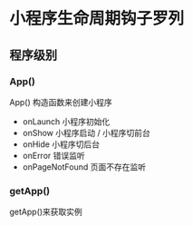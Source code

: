# 小程序生命周期钩子罗列

## 程序级别
### App() 

App() 构造函数来创建小程序
 - onLaunch 小程序初始化
 - onShow 小程序启动 / 小程序切前台
 - onHide 小程序切后台
 - onError 错误监听
 - onPageNotFound 页面不存在监听

### getApp()
getApp()来获取实例 